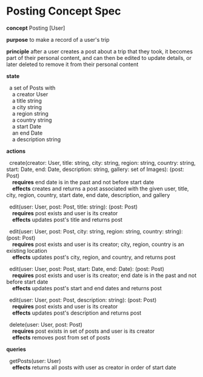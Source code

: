 # Posting Concept Spec

**concept** Posting [User]

**purpose** to make a record of a user's trip

**principle** after a user creates a post about a trip that they took, it becomes part of their personal content, and can then be edited to update details, or later deleted to remove it from their personal content

**state**

&nbsp; a set of Posts with \
&nbsp;&nbsp;&nbsp; a creator User \
&nbsp;&nbsp;&nbsp; a title string \
&nbsp;&nbsp;&nbsp; a city string \
&nbsp;&nbsp;&nbsp; a region string \
&nbsp;&nbsp;&nbsp; a country string \
&nbsp;&nbsp;&nbsp; a start Date \
&nbsp;&nbsp;&nbsp; an end Date \
&nbsp;&nbsp;&nbsp; a description string
<!-- &nbsp;&nbsp;&nbsp; a gallery set of Images -->

**actions**

&nbsp; create(creator: User, title: string, city: string, region: string, country: string, start: Date, end: Date, description: string, gallery: set of Images): (post: Post) \
&nbsp;&nbsp;&nbsp; **requires** end date is in the past and not before start date \
&nbsp;&nbsp;&nbsp; **effects** creates and returns a post associated with the given user, title, city, region, country, start date, end date, description, and gallery

&nbsp; edit(user: User, post: Post, title: string): (post: Post) \
&nbsp;&nbsp;&nbsp; **requires** post exists and user is its creator \
&nbsp;&nbsp;&nbsp; **effects** updates post's title and returns post

&nbsp; edit(user: User, post: Post, city: string, region: string, country: string): (post: Post) \
&nbsp;&nbsp;&nbsp; **requires** post exists and user is its creator; city, region, country is an existing location \
&nbsp;&nbsp;&nbsp; **effects** updates post's city, region, and country, and returns post

&nbsp; edit(user: User, post: Post, start: Date, end: Date): (post: Post) \
&nbsp;&nbsp;&nbsp; **requires** post exists and user is its creator; end date is in the past and not before start date  \
&nbsp;&nbsp;&nbsp; **effects** updates post's start and end dates and returns post

&nbsp; edit(user: User, post: Post, description: string): (post: Post) \
&nbsp;&nbsp;&nbsp; **requires** post exists and user is its creator \
&nbsp;&nbsp;&nbsp; **effects** updates post's description and returns post

&nbsp; delete(user: User, post: Post) \
&nbsp;&nbsp;&nbsp; **requires** post exists in set of posts and user is its creator \
&nbsp;&nbsp;&nbsp; **effects** removes post from set of posts

**queries**

&nbsp; getPosts(user: User) \
&nbsp;&nbsp;&nbsp; **effects** returns all posts with user as creator in order of start date
